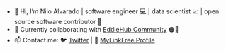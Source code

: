 - 👋 Hi, I’m Nilo Alvarado | software engineer 💻 | data scientist 📈 | open source software contributor 🐙
- 💞️ Currently collaborating with [EddieHub Community](https://github.com/EddieHubCommunity) 🟠🐰 
- 📫 Contact me: 🐦 [Twitter](https://twitter.com/nilofalvarado) | 🔗 [MyLinkFree Profile](https://linkfree.io/nfa1)

<!---
nfa1/nfa1 is a ✨ special ✨ repository because its `README.md` (this file) appears on your GitHub profile.
You can click the Preview link to take a look at your changes.
--->
